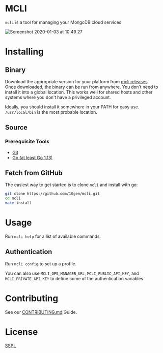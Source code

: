 # MCLI

`mcli` is a tool for managing your MongoDB cloud services

![Screenshot 2020-01-03 at 10 49 27](https://user-images.githubusercontent.com/461027/71719742-2e0dc000-2e17-11ea-885c-385a80aea95a.png)

# Installing
## Binary
Download the appropriate version for your platform from [mcli releases](https://github.com/10gen/mcli/releases). 
Once downloaded, the binary can be run from anywhere.
You don't need to install it into a global location. 
This works well for shared hosts and other systems where you don't have a privileged account.

Ideally, you should install it somewhere in your PATH for easy use. `/usr/local/bin` is the most probable location.

## Source 

### Prerequisite Tools 
- [Git](https://git-scm.com/)
- [Go (at least Go 1.13)](https://golang.org/dl/)

## Fetch from GitHub 
The easiest way to get started is to clone `mcli` and install with go:

```bash
git clone https://github.com/10gen/mcli.git
cd mcli
make install
```

# Usage

Run `mcli help` for a list of available commands

## Authentication
Run `mcli config` to set up a profile.

You can also use `MCLI_OPS_MANAGER_URL`, `MCLI_PUBLIC_API_KEY`, and `MCLI_PRIVATE_API_KEY` to define some of the authentication variables

# Contributing

See our [CONTRIBUTING.md](CONTRIBUTING.md) Guide.

# License

[SSPL](LICENSE)

